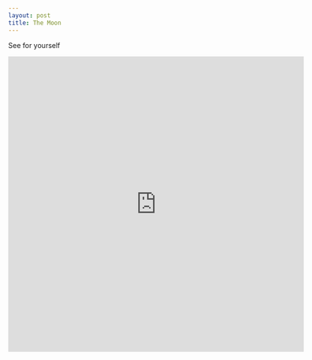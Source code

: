 ```yaml
---
layout: post
title: The Moon
---
```


See for yourself

<iframe width="600" height="600" frameborder="0" src="https://moon.shawenyao.com"></iframe>
